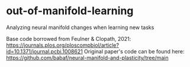 # out-of-manifold-learning
Analyzing neural manifold changes when learning new tasks

Base code borrowed from Feulner & Clopath, 2021: https://journals.plos.org/ploscompbiol/article?id=10.1371/journal.pcbi.1008621 Original paper's code can be found here: https://github.com/babaf/neural-manifold-and-plasticity/tree/main
